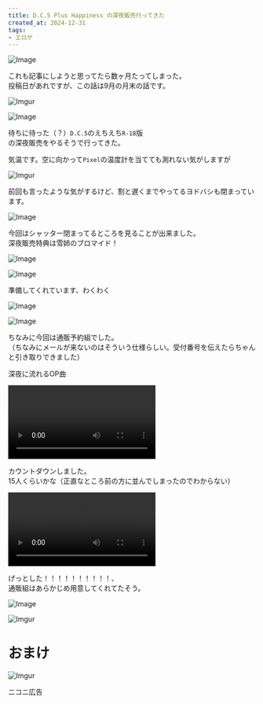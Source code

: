 ```yaml
---
title: D.C.5 Plus Happiness の深夜販売行ってきた
created_at: 2024-12-31
tags:
- エロゲ
---
```


![Image](https://github.com/takusan23/UltraHdrBlurEdit/blob/master/result2/image1.jpg?raw=true)

これも記事にしようと思ってたら数ヶ月たってしまった。  
投稿日があれですが、この話は9月の月末の話です。

![Imgur](https://imgur.com/foK0X1D.png)

![Image](https://github.com/takusan23/UltraHdrBlurEdit/blob/master/result2/image2.jpg?raw=true)

待ちに待った（？）`D.C.5`のえちえち`R-18`版  
の深夜販売をやるそうで行ってきた。

気温です。空に向かって`Pixel`の温度計を当てても測れない気がしますが

![Imgur](https://imgur.com/nEanH43.png)

前回も言ったような気がするけど、割と遅くまでやってるヨドバシも閉まっています。

![Image](https://github.com/takusan23/UltraHdrBlurEdit/blob/master/result2/image3.jpg?raw=true)

今回はシャッター閉まってるところを見ることが出来ました。  
深夜販売特典は雪姉のブロマイド！

![Image](https://github.com/takusan23/UltraHdrBlurEdit/blob/master/result2/image4.jpg?raw=true)

![Image](https://github.com/takusan23/UltraHdrBlurEdit/blob/master/result2/image5.jpg?raw=true)

準備してくれています、わくわく

![Image](https://github.com/takusan23/UltraHdrBlurEdit/blob/master/result2/image6.jpg?raw=true)

![Image](https://github.com/takusan23/UltraHdrBlurEdit/blob/master/result2/image7.jpg?raw=true)

ちなみに今回は通販予約組でした。  
（ちなみにメールが来ないのはそういう仕様らしい。受付番号を伝えたらちゃんと引き取りできました）

深夜に流れるOP曲

<video width="300px" controls src="https://github.com/takusan23/AkariCoreEffect/raw/refs/heads/master/result/demo_10bit_hdr.mp4"></video>

カウントダウンしました。  
15人くらいかな（正直なところ前の方に並んでしまったのでわからない）

<video width="300px" controls src="https://github.com/takusan23/AkariCoreEffect/raw/refs/heads/master/result/result_10bit_hdr.mp4"></video>

げっとした！！！！！！！！！！、  
通販組はあらかじめ用意してくれてたそう。

![Image](https://github.com/takusan23/UltraHdrBlurEdit/blob/master/result2/image8.jpg?raw=true)

![Imgur](https://imgur.com/HPmDhFL.png)

# おまけ

![Imgur](https://imgur.com/DnowfKc.png)

ニコニ広告